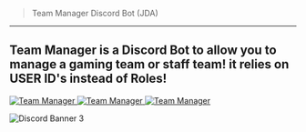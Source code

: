 >Team Manager Discord Bot (JDA)
___
**Team Manager is a Discord Bot to allow you to manage a gaming team or staff team!
it relies on USER ID's instead of Roles!**
---
<a href="https://discordbots.org/bot/598431937035763713" >
  <img src="https://discordbots.org/api/widget/status/598431937035763713.svg" alt="Team Manager" />
</a>

<a href="https://discordbots.org/bot/598431937035763713" >
  <img src="https://discordbots.org/api/widget/owner/598431937035763713.svg" alt="Team Manager" />
</a>

<a href="https://discordbots.org/bot/598431937035763713" >
  <img src="https://discordbots.org/api/widget/lib/598431937035763713.svg" alt="Team Manager" />
</a>

![Discord Banner 3](https://discordapp.com/api/guilds/[543838348062621760]/widget.png?style=banner3)
